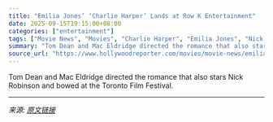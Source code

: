 ```yaml
---
title: "Emilia Jones’ ‘Charlie Harper’ Lands at Row K Entertainment"
date: 2025-09-15T19:15:00+08:00
categories: ["entertainment"]
tags: ["Movie News", "Movies", "Charlie Harper", "Emilia Jones", "Nick Robinson", "TIFF", "TIFF 2025", "Toronto 2025", "Toronto Film Festival"]
summary: "Tom Dean and Mac Eldridge directed the romance that also stars Nick Robinson and bowed at the Toronto Film Festival."
source_url: "https://www.hollywoodreporter.com/movies/movie-news/emilia-jones-charlie-harper-row-k-1236371921/"
---
```


Tom Dean and Mac Eldridge directed the romance that also stars Nick Robinson and bowed at the Toronto Film Festival.

---

*来源: [原文链接](https://www.hollywoodreporter.com/movies/movie-news/emilia-jones-charlie-harper-row-k-1236371921/)*

